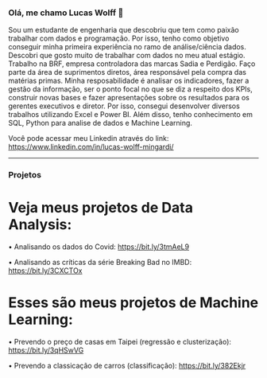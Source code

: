 ### Olá, me chamo Lucas Wolff 👋
Sou um estudante de engenharia que descobriu que tem como paixão trabalhar com dados e programação.
Por isso, tenho como objetivo conseguir minha primeira experiência no ramo de análise/ciência dados.
Descobri que gosto muito de trabalhar com dados no meu atual estágio. Trabalho na BRF, empresa controladora das marcas Sadia e Perdigão. 
Faço parte da área de suprimentos diretos, área responsável pela compra das matérias primas. Minha resposabilidade é analisar os indicadores, fazer a gestão da informação, ser o ponto focal no que se diz a respeito dos KPIs, construir novas bases e fazer apresentações sobre os resultados para os gerentes executivos e diretor. 
Por isso, consegui desenvolver diversos trabalhos utilizando Excel e Power BI.
Além disso, tenho conhecimento em SQL, Python para analise de dados e Machine Learning. 

Você pode acessar meu Linkedin através do link: https://www.linkedin.com/in/lucas-wolff-mingardi/

------------------------

### Projetos

# Veja meus projetos de Data Analysis:

• Analisando os dados do Covid: https://bit.ly/3tmAeL9

• Analisando as críticas da série Breaking Bad no IMBD: https://bit.ly/3CXCTOx

# Esses são meus projetos de Machine Learning:

• Prevendo o preço de casas em Taipei (regressão e clusterização): https://bit.ly/3qHSwVG

• Prevendo a classicação de carros (classificação): https://bit.ly/382Ekjr
